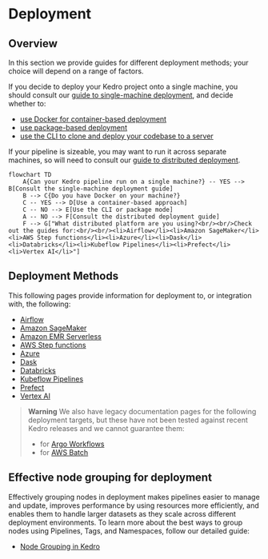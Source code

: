 # Deployment

## Overview

In this section we provide guides for different deployment methods; your choice  will depend on a range of factors.

If you decide to deploy your Kedro project onto a single machine, you should consult our [guide to single-machine deployment](single_machine.md), and decide whether to:

- [use Docker for container-based deployment](./single_machine.md#container-based)
- [use package-based deployment](./single_machine.md#package-based)
- [use the CLI to clone and deploy your codebase to a server](./single_machine.md#cli-based)

If your pipeline is sizeable, you may want to run it across separate machines, so will need to consult our [guide to distributed deployment](distributed.md).

```mermaid
flowchart TD
    A{Can your Kedro pipeline run on a single machine?} -- YES --> B[Consult the single-machine deployment guide]
    B --> C{Do you have Docker on your machine?}
    C -- YES --> D[Use a container-based approach]
    C -- NO --> E[Use the CLI or package mode]
    A -- NO --> F[Consult the distributed deployment guide]
    F --> G["What distributed platform are you using?<br/><br/>Check out the guides for:<br/><br/><li>Airflow</li><li>Amazon SageMaker</li><li>AWS Step functions</li><li>Azure</li><li>Dask</li><li>Databricks</li><li>Kubeflow Pipelines</li><li>Prefect</li><li>Vertex AI</li>"]
```

## Deployment Methods

This following pages provide information for deployment to, or integration with, the following:

- [Airflow](airflow.md)
- [Amazon SageMaker](amazon_sagemaker.md)
- [Amazon EMR Serverless](amazon_emr_serverless.md)
- [AWS Step functions](aws_step_functions.md)
- [Azure](azure.md)
- [Dask](dask.md)
- [Databricks](./databricks/index.md)
- [Kubeflow Pipelines](kubeflow.md)
- [Prefect](prefect.md)
- [Vertex AI](vertexai.md)

> **Warning**
> We also have legacy documentation pages for the following deployment targets, but these have not been tested against recent Kedro releases and we cannot guarantee them:
>
> - for [Argo Workflows](argo.md)
> - for [AWS Batch](aws_batch.md)

## Effective node grouping for deployment

Effectively grouping nodes in deployment makes pipelines easier to manage and update, improves performance by using resources more efficiently, and enables them to handle larger datasets as they scale across different deployment environments. To learn more about the best ways to group nodes using Pipelines, Tags, and Namespaces, follow our detailed guide:

- [Node Grouping in Kedro](nodes_grouping.md)
